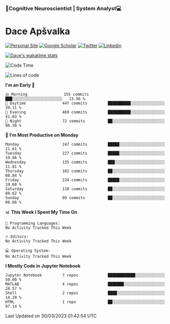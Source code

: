 ### 🧠Cognitive Neuroscientist | System Analyst💻
# Dace Apšvalka

[![Personal Site](https://img.shields.io/badge/website-teal?style=for-the-badge&logo=About.me&logoColor=white)](https://dcdace.net/)
[![Google Scholar](https://img.shields.io/badge/Scholar-yellow?style=for-the-badge&logo=googlescholar&logoColor=ffffff)](https://scholar.google.com/citations?hl=en&user=W8q0HBkAAAAJ&view_op=list_works&sortby=pubdate)
[![Twitter](https://img.shields.io/badge/Twitter-1DA1F2?logo=twitter&logoColor=white&style=for-the-badge)](https://twitter.com/dcdace)
[![Linkedin](https://img.shields.io/badge/linkedin-0077B5?logo=linkedin&logoColor=white&style=for-the-badge)](https://www.linkedin.com/in/dace-apsvalka/)

[![Dace's wakatime stats](https://github-readme-stats.vercel.app/api/wakatime?username=dcdace&theme=react&layout=compact&custom_title=Coding+past+7+days&v=2)](https://github.com/dcdace/dcdace)

<!--
[![github](https://img.shields.io/github/followers/dcdace?logo=github&style=plastic)](https://github.com/dcdace?tab=followers "GitHub followers")
[![wakatime](https://wakatime.com/badge/user/6e7556d3-b1db-4eef-a7e8-9bad735fc27e.svg?style=plastic?v=2)](https://wakatime.com/@6e7556d3-b1db-4eef-a7e8-9bad735fc27e "Total time coded since Feb 28 2022")

[![twitter](https://img.shields.io/twitter/follow/dcdace?label=followers&logo=twitter&color=%23007ec6&style=plastic)](https://twitter.com/dcdace "Twitter followers")

[![Dace's languages](https://github-readme-stats-one-nu-13.vercel.app/api/top-langs/?username=dcdace&langs_count=10&theme=nord&layout=compact)](https://github.com/anuraghazra/github-readme-stats) 
[![Dace's GitHub stats](https://github-readme-stats-one-nu-13.vercel.app/api?username=dcdace&theme=dracula&hide=prs,issues&count_private=true&show_icons=true&hide_rank=true&include_all_commits=true&hide_title=false&custom_title=GitHub+Stats)](https://github.com/anuraghazra/github-readme-stats)
-->

<!--START_SECTION:waka-->
![Code Time](http://img.shields.io/badge/Code%20Time-172%20hrs%2038%20mins-blue)

![Lines of code](https://img.shields.io/badge/From%20Hello%20World%20I%27ve%20Written-745.9%20thousand%20lines%20of%20code-blue)

**I'm an Early 🐤** 

```text
🌞 Morning                155 commits         ███░░░░░░░░░░░░░░░░░░░░░░   13.56 % 
🌆 Daytime                447 commits         ██████████░░░░░░░░░░░░░░░   39.11 % 
🌃 Evening                469 commits         ██████████░░░░░░░░░░░░░░░   41.03 % 
🌙 Night                  72 commits          ██░░░░░░░░░░░░░░░░░░░░░░░   06.30 % 
```
📅 **I'm Most Productive on Monday** 

```text
Monday                   247 commits         █████░░░░░░░░░░░░░░░░░░░░   21.61 % 
Tuesday                  227 commits         █████░░░░░░░░░░░░░░░░░░░░   19.86 % 
Wednesday                135 commits         ███░░░░░░░░░░░░░░░░░░░░░░   11.81 % 
Thursday                 101 commits         ██░░░░░░░░░░░░░░░░░░░░░░░   08.84 % 
Friday                   224 commits         █████░░░░░░░░░░░░░░░░░░░░   19.60 % 
Saturday                 110 commits         ██░░░░░░░░░░░░░░░░░░░░░░░   09.62 % 
Sunday                   99 commits          ██░░░░░░░░░░░░░░░░░░░░░░░   08.66 % 
```


📊 **This Week I Spent My Time On** 

```text
💬 Programming Languages: 
No Activity Tracked This Week

🔥 Editors: 
No Activity Tracked This Week

💻 Operating System: 
No Activity Tracked This Week
```

**I Mostly Code in Jupyter Notebook** 

```text
Jupyter Notebook         7 repos             ████████████░░░░░░░░░░░░░   50.00 % 
MATLAB                   4 repos             ███████░░░░░░░░░░░░░░░░░░   28.57 % 
Shell                    2 repos             ████░░░░░░░░░░░░░░░░░░░░░   14.29 % 
HTML                     1 repo              ██░░░░░░░░░░░░░░░░░░░░░░░   07.14 % 
```




 Last Updated on 30/03/2023 01:42:54 UTC
<!--END_SECTION:waka-->

